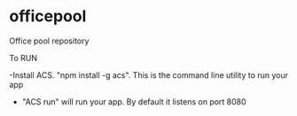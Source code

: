 officepool
==========

Office pool repository


To RUN 

-Install  ACS. "npm install -g acs". This is the command line utility to run your app
- "ACS run" will run your app. By default it listens on port 8080
